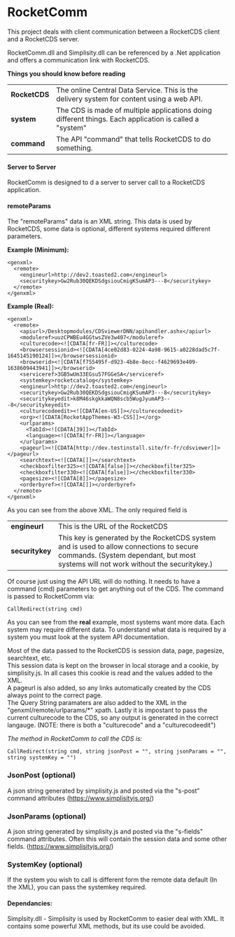 ﻿# RocketComm

This project deals with client communication between a RocketCDS client and a RocketCDS server.  

RocketComm.dll and Simplisity.dll can be referenced by a .Net application and offers a communication link with RocketCDS.

**Things you should know before reading**
<table>
<tr>
    <td><b>RocketCDS</b></td>
    <td>The online Central Data Service.  This is the delivery system for content using a web API.</td>
</tr>
<tr>
    <td><b>system</b></td>
    <td>The CDS is made of multiple applications doing different things.  Each application is called a "system"</td>
</tr>
<tr>
    <td><b>command</b></td>
    <td>The API "command" that tells RocketCDS to do something.</td>
</tr>
</table>


#### Server to Server

RocketComm is designed to d a server to server call to a RocketCDS application.  


#### remoteParams

The "remoteParams" data is an XML string.  This data is used by RocketCDS, some data is optional, different systems required different parameters.

**Example (Minimum):**
```
<genxml>
  <remote>
    <engineurl>http://dev2.toasted2.com</engineurl>
    <securitykey>Gw2Rub30QEKDSdgsiouCmigKSumAP3---8</securitykey>
  </remote>
</genxml>

```
**Example (Real):**
```
<genxml>
  <remote>
    <apiurl>/Desktopmodules/CDSviewerDNN/apihandler.ashx</apiurl>
    <moduleref>uuzCPWBEu4GGtwsZVe3w407</moduleref>
    <culturecode><![CDATA[fr-FR]]></culturecode>
    <browsersessionid><![CDATA[4ce02d83-0224-4a98-9615-a0228dad5c7f-1645145190124]]></browsersessionid>
    <browserid><![CDATA[f755495f-d923-4b8e-8ecc-f4629693e409-1638609443941]]></browserid>
    <serviceref>3GB5wUm33EGsu57FGGeSA</serviceref>
    <systemkey>rocketcatalog</systemkey>
    <engineurl>http://dev2.toasted2.com</engineurl>
    <securitykey>Gw2Rub30QEKDSdgsiouCmigKSumAP3---8</securitykey>
    <securitykeyedit>k8M46skgkkaWQN8scb5WugJyumAP3---8</securitykeyedit>
    <culturecodeedit><![CDATA[en-US]]></culturecodeedit>
    <org><![CDATA[RocketAppThemes-W3-CSS]]></org>
    <urlparams>
      <TabId><![CDATA[39]]></TabId>
      <language><![CDATA[fr-FR]]></language>
    </urlparams>
    <pageurl><![CDATA[http://dev.testinstall.site/fr-fr/cdsviewer]]></pageurl>
    <searchtext><![CDATA[]]></searchtext>
    <checkboxfilter325><![CDATA[false]]></checkboxfilter325>
    <checkboxfilter330><![CDATA[false]]></checkboxfilter330>
    <pagesize><![CDATA[8]]></pagesize>
    <orderbyref><![CDATA[]]></orderbyref>
  </remote>
</genxml>
```

As you can see from the above XML.  The only required field is

<table>
<tr>
    <td><b>engineurl</b></td>
    <td>This is the URL of the RocketCDS</td>
</tr>
<tr>
    <td><b>securitykey</b></td>
    <td>This key is generated by the RocketCDS system and is used to allow connections to secure commands. (System dependant, but most systems will not work without the securitykey.) </td>
</tr>
</table>

Of course just using the API URL will do nothing.  It needs to have a command (cmd) parameters to get anything out of the CDS.  The command is passed to RocketComm via:  
```
CallRedirect(string cmd)
```
As you can see from the **real** example, most systems want more data.  Each system may require different data.  To understand what data is required by a system you must look at the system API documentation.  

Most of the data passed to the RocketCDS is session data, page, pagesize, searchtext, etc.  
This session data is kept on the browser in local storage and a cookie, by simplisity.js.  In all cases this cookie is read and the values added to the XML.  
A pageurl is also added, so any links automatically created by the CDS always point to the correct page.  
The Query String paramaters are also added to the XML in the "genxml/remote/urlparams/*" xpath.
Lastly it is impostant to pass the current culturecode to the CDS, so any output is generated in the correct langauge.  (NOTE: there is both a "culturecode" and a "culturecodeedit")

*The method in RocketComm to call the CDS is:*
```
CallRedirect(string cmd, string jsonPost = "", string jsonParams = "", string systemKey = "")
```

### JsonPost (optional)
A json string generated by simplisity.js and posted via the "s-post" command attributes (https://www.simplisityjs.org/)

### JsonParams (optional)
A json string generated by simplisity.js and posted via the "s-fields" command attributes.  Often this will contain the session data and some other fields. (https://www.simplisityjs.org/)

### SystemKey  (optional)

If the system you wish to call is different form the remote data default (In the XML), you can pass the systemkey required.


#### Dependancies:

Simplsity.dll - Simplisity is used by RocketComm to easier deal with XML.  It contains some powerful XML methods, but its use could be avoided.

